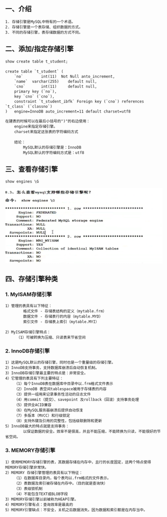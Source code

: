 

## 一、介绍

```
1. 存储引擎是MySQL中特有的一个术语。
2. 存储引擎是一个表存储、组织数据的方式。
3. 不同的存储引擎，表存储数据的方式不同。
```

## 二、添加/指定存储引擎

```mysql
show create table t_student;

create table `t_student` (
	`no`		int(11)  Not Null anto_increment,
	`name`	varchar(255)	default null,
	`cno`		int(11)		default null,
	primary key (`no`),
	key `cno` (`cno`),
	constraint `t_student_ibfk` Foreign key (`cno`) references `t_class` (`classno`)
)	engine=InnoDB auto_increment=11 default charset=utf8
```

```
在建表的时候可以在最后小括号的")"的右边使用：
	engine来指定存储引擎。
	charset来指定这张表的字符编码方式
	
	结论：
		MySQL默认的存储引擎是：InnoDB
		MySQL默认的字符编码方式是：utf8
```

## 三、查看存储引擎

```
show engines \G
```

![截屏2021-12-05 上午12.44.21](https://raw.githubusercontent.com/DataDevLPY/TyporaPicStore/main/img/202112052111920.png)

## 四、存储引擎种类

### 1. MyISAM存储引擎

```
1）管理的表具有以下特征：
		格式文件 - 存储表结构的定义（mytable.frm）
		数据文件 - 存储表行的内容（mytable.MYD）
		索引文件 - 存储表上索引（mytable.MYI）

2）MyISAM存储引擎特点：
	 （1）可被转换为压缩、只读表来节省空间
```

### 2. InnoDB存储引擎

```
1）这是MySQL默认的存储引擎，同时也是一个重量级的存储引擎。
2）InnoDB支持事务，支持数据库崩溃后自动恢复机制。
3）InnoDB存储引擎最主要的特点是：非常安全。
4）它管理的表具有下列主要特征：
	（1）每个InnoDB表在数据库中目录中以.frm格式文件表示
	（2）InnoDB 表空间tablespace被用于存储表的内容
	（3）提供一组用来记录事务性活动的日志文件
	（4）用commit（提交）、savepoint 及rollback（回滚）支持事务处理
	（5）提供全ACID兼容
	（6）在MySQL服务器崩溃后提供自动恢复
	（7）多版本（MVCC）和行级锁定
	（8）支持外键及引用的完整性，包括级联删除和更新
5）InnoDB最大的特点就是支持事务：
		以保证数据的安全。效率不是很高，并且不能压缩，不能转换为只读，不能很好的节省空间。
```

### 3. MEMORY存储引擎

```
1）使用MEMORY存储引擎的表，其数据存储在内存中，且行的长度固定，这两个特点使得MEMORY存储引擎非常快。
2）MEMORY 存储引擎管理的表具有以下特征：
	（1）在数据库目录内，每个表均以.frm格式的文件表示。
	（2）表数据及索引被存储在内存中。（目的就是查询快）
	（3）表级锁机制
	（4）不能包含TEXT或BLOB字段
3）MEMORY存储引擎以前被称为HEAP引擎。
4）MEMORY引擎有点：查询效率是最高的
5）MEMORY引擎缺点：不安全，关机之后数据消失。因为数据和索引都是在内存当中。
```